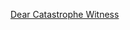 ---
layout: post
wordpress_id: 815
wordpress_url: http://noesbueno.com/?p=815
date: '2010-10-19 16:23:52 -0500'
date_gmt: '2010-10-19 21:23:52 -0500'
body: |
  <p><a href="http://soupsoup.tumblr.com/post/1345767197/zachlinder-im-really-looking-forward-to">Dear Catastrophe Witness</a></p>
---